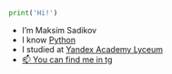 ``` python
print('Hi!')
```
- I’m Maksim Sadikov
- I know [Python](https://www.python.org)
- I studied at [Yandex Academy Lyceum](https://academy.yandex.ru/lyceum/)
- [📫 You can find me in tg](https://t.me/Wyankxxx)
